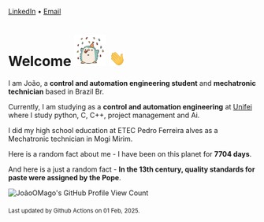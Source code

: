 [LinkedIn](https://www.linkedin.com/in/joão-pedro-gozzoli-b95641301/) &bull;
[Email](joaopedrogozzoli@gmail.com)

# Welcome <img src="happy.gif" height="64px" /> <img src="wave.gif" height="32px" />

I am João, a  **control and automation engineering student** and **mechatronic technician** based in Brazil Br.

Currently, I am studying as a **control and automation engineering** at [Unifei](https://unifei.edu.br) where I study python, C, C++, project management and Ai.

I did my high school education at ETEC Pedro Ferreira alves as a Mechatronic technician in Mogi Mirim.

Here is a random fact about me - I have been on this planet for **7704 days**.

And here is a just a random fact -  **In the 13th century, quality standards for paste were assigned by the Pope**.

![JoãoOMago's GitHub Profile View Count](https://komarev.com/ghpvc/?username=JoaoOMago)

<sub>Last updated by Github Actions on 01 Feb, 2025.</sub>
